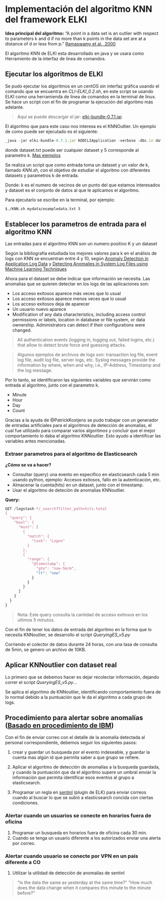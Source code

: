 # Implementación del algoritmo KNN del framework ELKI

**Idea principal del algoritmo:** “A point in a data set is an outlier with respect to parameters k and d if no more than k
points in the data set are at a distance of d or less from p.” [Ramaswamy et al., 2000](https://webdocs.cs.ualberta.ca/~zaiane/pub/check/ramaswamy.pdf)

El algoritmo KNN de ELKI esta desarrollado en java y se usara como Herramiento de la interfaz de linea de comandos.

## Ejecutar los algoritmos de ELKI

Se pudo ejecutar los algoritmos en un centOS sin interfaz gráfica usando el comando que se encuentra en *CLI-ELKI_0.2.sh*, en este script se usando ELKI como una herramienda de linea de comandos en la terminal de linux. Se hace un script con el fin de programar la ejecución del algoritmo más adelante.

> Aquí se puede descargar el jar: [elki-bundle-0.7.1.jar](https://elki-project.github.io/releases/release0.7.1/elki-bundle-0.7.1.jar).

El algoritmo que para este caso nos interesa es el KNNOutlier. Un ejemplo de como puede ser ejecutado es el siguiente:

```javascript
_java -jar elki-bundle-0.7.1.jar KDDCLIApplication -verbose -dbc.in dataset.txt -algorithm outlier.distance.KNNOutlier -knno.k 5
```

donde dataset.txt puede ser cualquier dataset y 5 corresponde al parametro k. [Mas ejemplos](https://elki-project.github.io/releases/release0.7.0/doc/examplecalls.html)

Se realiza un script que como entrada toma un dataset y un valor de k, llamado *KNN.sh*, con el objetivo de estudiar el algoritmo con diferentes datasets y parametros k de entrada.

Donde: k es el numero de vecinos de un punto del que estamos interesados y dataset es el conjunto de datos al que le aplicamos el algoritmo.

Para ejecutarlo se escribe en la terminal, por ejemplo:

```bash
$./KNN.sh mydata/exampledata.txt 5
```
## Establecer los parametros de entrada para el algoritmo KNN

Las entradas para el algoritmo KNN son un numero positivo K y un dataset

Según la bibliografía estudiada los mejores valores para k en el análisis de logs con KNN se encuentran entre 4 y 10, según [Anomaly Detection in Application Log Data](https://dspace.library.uu.nl/bitstream/handle/1874/338664/thesis-patrick-kostjens.pdf?sequence=2&isAllowed=y) y [Detecting Anomalies in System Log Files using Machine Learning Techniques](ftp://ftp.informatik.uni-stuttgart.de/pub/library/medoc.ustuttgart_fi/BCLR-0148/BCLR-0148.pdf)

Ahora para el dataset se debe indicar que información se necesita. Las anomalias que se quieren detectar en los logs de las aplicaciones son:

* Los acceso exitosos aparece más veces que lo usual
* Los acceso exitosos aparece menos veces que lo usual
* Los acceso exitosos deja de aparecer
* Un usuario nuevo aparece
* Modification of any data characteristics, including access control permissions or labels, location in database or file system, or data ownership. Administrators can detect if their configurations were changed.

> All authentication events (logging in, logging out, failed logins, etc.) that allow to detect brute force and guessing attacks.

> Algunos ejemplos de archivos de logs son: transaction log file, event log file, audit log file, server logs, etc. Syslog messages provide the information by where, when and why, i.e., IP-Address, Timestamp and the log message.

Por lo tanto, se identificaron las siguientes variables que servirán como entrada al algoritmo, junto con el parametro k.

* Minute
* Hour
* Day
* Count

Gracias a la ayuda de @PatrickKostjens se pudo trabajar con un generador de entradas artificiales para el algoritmos de detección de anomalías, el cual fue utilizado para comparar varios algoritmos y concluir que el mejor comportamiento lo daba el algoritmo KNNoutlier. Esto ayudo a identificar las variables antes mencionadas.


### Extraer parametros para el algoritmo de Elasticsearch

**¿Cómo se va a hacer?**

* Consultar (query) una evento en especifico en elasticsearch cada 5 min usando python, ejemplo: Accesos exitosos, fallo en la autenticación, etc.
* Almacenar la cuenta(hits) en un dataset, junto con el timestamp.
* Usar el algoritmo de deteción de anomalias KNNoutlier.

**Query:**
```javascript
GET /logstash-*/_search?filter_path=hits.total
{
  "query": {
    "bool": {
      "must": [
        {
          "match": {
            "task": "Logon"
          }
        },
        {
          "range": {
            "@timestamp": {
              "gte": "now-5m/m",
              "lt": "now"
            }
          }
        }
      ]
    }
  }
}

```
>Nota: Este query consulta la cantidad de acceso exitosos en los ultimos 5 minutos.

Con el fin de tener los datos de entrada del algoritmo en la forma que lo necesita KNNoutlier, se desarrollo el script *QueryingES_v5.py*

Corriendo el colector de datos durante 24 horas, con una tasa de consulta de 5min, se genero un archivo de 10KB.

## Aplicar KNNoutlier con dataset real

Lo primero que se debemos hacer es dejar recolectar información, dejando correr el script *QueryingES_v5.py*...

Se aplica el algoritmo de KNNoutlier, identificando comportamiento fuera de lo normal debido a la puntuación que le da el algoritmo a cada grupo de logs. 

## Procedimiento para alertar sobre anomalías ([Basado en procedimiento de IBM](https://www.ibm.com/support/knowledgecenter/en/SS42VS_7.3.0/com.ibm.qradar.doc/c_qradar_rul_anomaly_detection.html))

Con el fin de enviar correo con el detalle de la anomalía detectada al personal correspondiente, debemos seguir los siguientes pasos:

1. crear y guardar un busqueda por el evento indeseable, y guardar la cuenta mas algún id que permita saber a que grupo se refiere.

2. Aplicar el algoritmo de detección de anomalías a la busqueda guardada, y cuando la puntuación que da el algoritmo supere un umbral enviar la información que permita identificar esos eventos al grupo a elasticsearch.

3. Programar un regla en [sentinl](https://docs.search-guard.com/latest/search-guard-sentinl) (plugin de ELK) para enviar correos cuando al buscar lo que se subió a elasticsearch concida con ciertas condiciones.


### Alertar cuando un usuarios se conecte en horarios fuera de oficina

1. Programar un busqueda en horarios fuera de oficina cada 30 min.
2. Cuando se tenga un usuario diferente a los autorizados enviar una alerta por correo.

### Alertar cuando usuario se conecte por VPN en un pais diferente a CO

1. Utilizar la utilidad de detección de anomalías de sentinl 


> "Is the data the same as yesterday at the same time?"
> "How much does the data change when it compares this minute to the minute before?"


